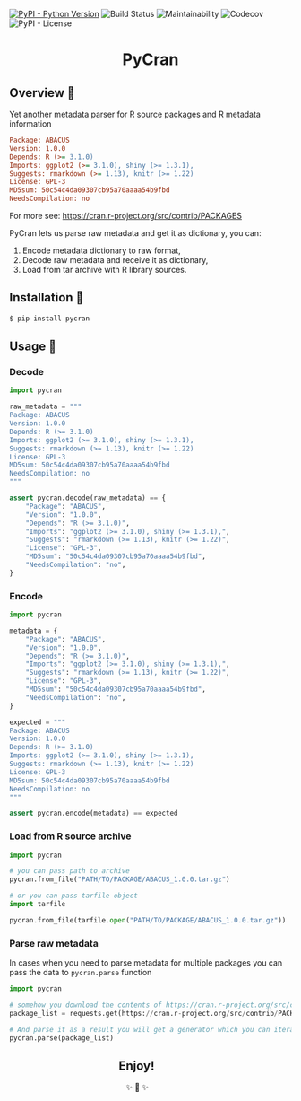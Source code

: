 [![PyPI - Python Version](https://img.shields.io/pypi/pyversions/pycran?label=Python&style=for-the-badge)](https://pypi.org/project/pycran/)
![Build Status](https://img.shields.io/travis/com/imanhodjaev/pycran/master?style=for-the-badge)
![Maintainability](https://img.shields.io/codeclimate/maintainability/imanhodjaev/pycran?style=for-the-badge&color=44d298)
![Codecov](https://img.shields.io/codecov/c/github/imanhodjaev/pycran?style=for-the-badge)
![PyPI - License](https://img.shields.io/pypi/l/pycran?color=ff69b4&style=for-the-badge)

<p align="center">
  <h1 align="center">PyCran</h1>
</p>

## Overview 👀
Yet another metadata parser for R source packages and R metadata information

```ini
Package: ABACUS
Version: 1.0.0
Depends: R (>= 3.1.0)
Imports: ggplot2 (>= 3.1.0), shiny (>= 1.3.1),
Suggests: rmarkdown (>= 1.13), knitr (>= 1.22)
License: GPL-3
MD5sum: 50c54c4da09307cb95a70aaaa54b9fbd
NeedsCompilation: no
```

For more see: https://cran.r-project.org/src/contrib/PACKAGES

PyCran lets us parse raw metadata and get it as dictionary, you can:

1. Encode metadata dictionary to raw format,
2. Decode raw metadata and receive it as dictionary,
3. Load from tar archive with R library sources.


## Installation 💾

```sh
$ pip install pycran
```

## Usage 🚀

### Decode
```python
import pycran

raw_metadata = """
Package: ABACUS
Version: 1.0.0
Depends: R (>= 3.1.0)
Imports: ggplot2 (>= 3.1.0), shiny (>= 1.3.1),
Suggests: rmarkdown (>= 1.13), knitr (>= 1.22)
License: GPL-3
MD5sum: 50c54c4da09307cb95a70aaaa54b9fbd
NeedsCompilation: no
"""

assert pycran.decode(raw_metadata) == {
    "Package": "ABACUS",
    "Version": "1.0.0",
    "Depends": "R (>= 3.1.0)",
    "Imports": "ggplot2 (>= 3.1.0), shiny (>= 1.3.1),",
    "Suggests": "rmarkdown (>= 1.13), knitr (>= 1.22)",
    "License": "GPL-3",
    "MD5sum": "50c54c4da09307cb95a70aaaa54b9fbd",
    "NeedsCompilation": "no",
}
```

### Encode

```python
import pycran

metadata = {
    "Package": "ABACUS",
    "Version": "1.0.0",
    "Depends": "R (>= 3.1.0)",
    "Imports": "ggplot2 (>= 3.1.0), shiny (>= 1.3.1),",
    "Suggests": "rmarkdown (>= 1.13), knitr (>= 1.22)",
    "License": "GPL-3",
    "MD5sum": "50c54c4da09307cb95a70aaaa54b9fbd",
    "NeedsCompilation": "no",
}

expected = """
Package: ABACUS
Version: 1.0.0
Depends: R (>= 3.1.0)
Imports: ggplot2 (>= 3.1.0), shiny (>= 1.3.1),
Suggests: rmarkdown (>= 1.13), knitr (>= 1.22)
License: GPL-3
MD5sum: 50c54c4da09307cb95a70aaaa54b9fbd
NeedsCompilation: no
"""

assert pycran.encode(metadata) == expected
```

### Load from R source archive

```python
import pycran

# you can pass path to archive
pycran.from_file("PATH/TO/PACKAGE/ABACUS_1.0.0.tar.gz")

# or you can pass tarfile object
import tarfile

pycran.from_file(tarfile.open("PATH/TO/PACKAGE/ABACUS_1.0.0.tar.gz"))
```

### Parse raw metadata

In cases when you need to parse metadata for multiple
packages you can pass the data to `pycran.parse` function

```python
import pycran

# somehow you download the contents of https://cran.r-project.org/src/contrib/PACKAGES
package_list = requests.get(https://cran.r-project.org/src/contrib/PACKAGES).text()

# And parse it as a result you will get a generator which you can iterate
pycran.parse(package_list)
```

<h2 align="center">Enjoy!&nbsp;&nbsp;&nbsp;&nbsp;&nbsp;&nbsp;&nbsp;&nbsp;&nbsp;&nbsp;</h2>
<p align="center">
        ✨ 🍰 ✨&nbsp;&nbsp;&nbsp;&nbsp;&nbsp;&nbsp;&nbsp;&nbsp;&nbsp;&nbsp;&nbsp;&nbsp;
</p>
